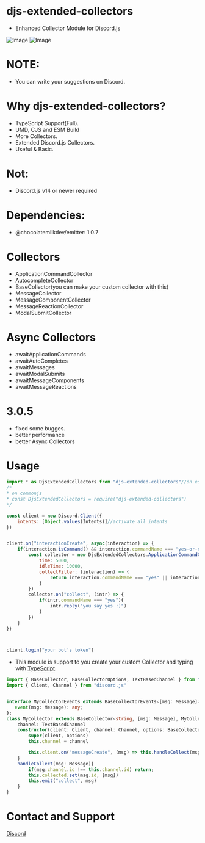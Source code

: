 # djs-extended-collectors

- Enhanced Collector Module for Discord.js

![Image](https://img.shields.io/npm/dt/djs-extended-collectors.svg?color=%2351FC0&maxAge=3600)
![Image](https://img.shields.io/npm/v/djs-extended-collectors?color=red&label=djs-extended-collectors)

# NOTE:
- You can write your suggestions on Discord.


# Why djs-extended-collectors?
- TypeScript Support(Full).
- UMD, CJS and ESM Build
- More Collectors.
- Extended Discord.js Collectors.
- Useful & Basic.

# Not:
- Discord.js v14 or newer required

# Dependencies:
- @chocolatemilkdev/emitter: 1.0.7

# Collectors
- ApplicationCommandCollector
- AutocompleteCollector
- BaseCollector(you can make your custom collector with this)
- MessageCollector
- MessageComponentCollector
- MessageReactionCollector
- ModalSubmitCollector

# Async Collectors
- awaitApplicationCommands
- awaitAutoCompletes
- awaitMessages
- awaitModalSubmits
- awaitMessageComponents
- awaitMessageReactions

# 3.0.5

- fixed some bugges.
- better performance
- better Async Collectors

# Usage
```js
import * as DjsExtendedCollectors from "djs-extended-collectors"//on esm & ts.
/*
* on commonjs
* const DjsExtendedCollectors = require("djs-extended-collectors")
*/

const client = new Discord.Client({
    intents: [Object.values(Intents)]//activate all intents
})


client.on("interactionCreate", async(interaction) => {
    if(interaction.isCommand() && interaction.commandName === "yes-or-no"){
        const collector = new DjsExtendedCollectors.ApplicationCommandCollector(client, interaction.channel, {
            time: 5000,
            idleTime: 10000,
            collectFilter: (interaction) => {
                return interaction.commandName === "yes" || interaction.commandName === "no"
            }
        })
        collector.on("collect", (intr) => {
            if(intr.commandName === "yes"){
                intr.reply("you say yes :)")
            }
        })
    }
})



client.login("your bot's token")
```
- This module is support to you create your custom Collector and typing with [TypeScript](https://www.typescriptlang.org/).
```ts
import { BaseCollector, BaseCollectorOptions, TextBasedChannel } from "djs-extended-collectors";
import { Client, Channel } from "discord.js"


interface MyCollectorEvents extends BaseCollectorEvents<[msg: Message]>{
   event(msg: Message): any;
};
class MyCollector extends BaseCollector<string, [msg: Message], MyCollectorEvents>{
    channel: TextBasedChannel
    constructor(client: Client, channel: Channel, options: BaseCollectorOptions<[msg: Message]>){
        super(client, options)
        this.channel = channel

        this.client.on("messageCreate", (msg) => this.handleCollect(msg))
    }
    handleCollect(msg: Message){
        if(msg.channel.id !== this.channel.id) return;
        this.collected.set(msg.id, [msg])
        this.emit("collect", msg)
    }
}
```


# Contact and Support

<a href="https://discord.com/users/586995957695119477">Discord</a>
